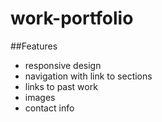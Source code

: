 # work-portfolio

##Features
- responsive design
- navigation with link to sections
- links to past work
- images
- contact info